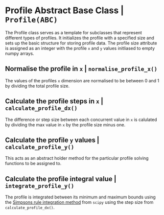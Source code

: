 # Profile Abstract Base Class | `Profile(ABC)`

The Profile class serves as a template for subclasses that represent different types of profiles. It initializes the profile with a specified size and sets up the basic structure for storing profile data. The profile size attribute is assigned as an integer with the profile `x` and `y` values initliased to empty numpy arrays. 

## Normalise the profile in `x` | `normalise_profile_x()`

The values of the profiles `x` dimension are normalised to be between 0 and 1 by dividing the total profile size.

## Calculate the profile steps in `x` | `calculate_profile_dx()`

The difference or step size between each concurrent value in `x` is calulated by dividing the max value in `x` by the profile size minus one.

## Calculate the profile `y` values | `calculate_profile_y()`

This acts as an abstract holder method for the particular profile solving functions to be assigned to.

## Calculate the profile integral value | `integrate_profile_y()`

The profile is integrated between its minimum and maximum bounds using the [Simpsons rule integration method](https://docs.scipy.org/doc/scipy/reference/generated/scipy.integrate.simpson.html) from `scipy` using the step size from `calculate_profile_dx()`.